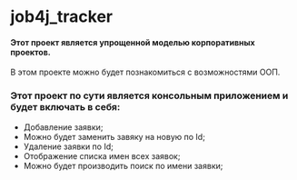 # job4j_tracker

#### Этот проект является упрощенной моделью корпоративных проектов. 
В этом проекте можно будет познакомиться с возможностями ООП.
### Этот проект по сути является консольным приложением и будет включать в себя:
- Добавление заявки;
- Можно будет заменить завяку на новую по Id;
- Удаление заявки по Id;
- Отображение списка имен всех заявок;
- Можно будет производить поиск по имени заявки;